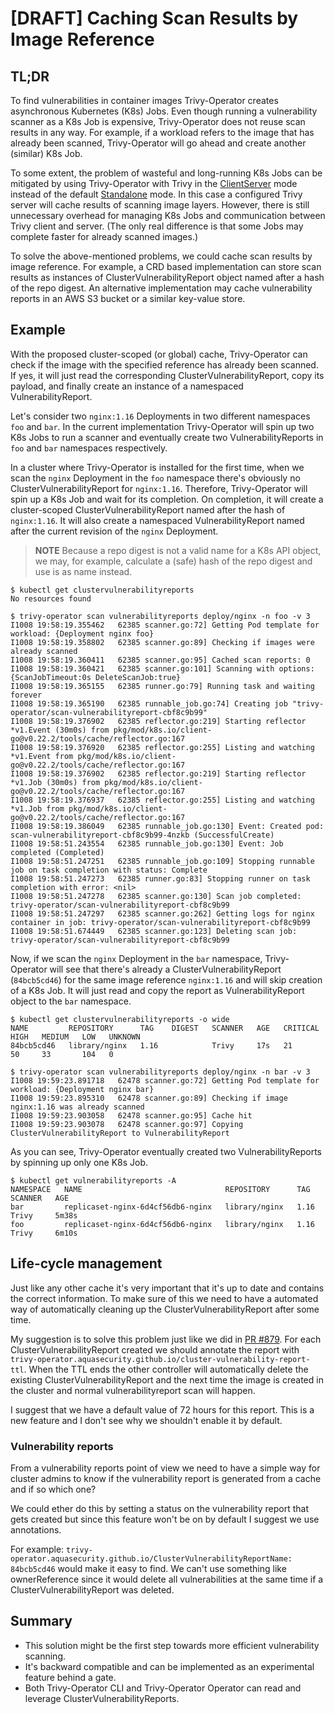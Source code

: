 # [DRAFT] Caching Scan Results by Image Reference

## TL;DR

To find vulnerabilities in container images Trivy-Operator creates asynchronous
Kubernetes (K8s) Jobs. Even though running a vulnerability scanner as a K8s
Job is expensive, Trivy-Operator does not reuse scan results in any way.
For example, if a workload refers to the image that has already been scanned,
Trivy-Operator will go ahead and create another (similar) K8s Job.

To some extent, the problem of wasteful and long-running K8s Jobs can be
mitigated by using Trivy-Operator with Trivy in the [ClientServer] mode instead of
the default [Standalone] mode. In this case a configured Trivy server will cache
results of scanning image layers. However, there is still unnecessary overhead
for managing K8s Jobs and communication between Trivy client and server.
(The only real difference is that some Jobs may complete faster for already scanned
images.)

To solve the above-mentioned problems, we could cache scan results by image
reference. For example, a CRD based implementation can store scan results as
instances of ClusterVulnerabilityReport object named after a hash of the
repo digest. An alternative implementation may cache vulnerability reports
in an AWS S3 bucket or a similar key-value store.

## Example

With the proposed cluster-scoped (or global) cache, Trivy-Operator can check if the
image with the specified reference has already been scanned. If yes, it will
just read the corresponding ClusterVulnerabilityReport, copy its payload, and
finally create an instance of a namespaced VulnerabilityReport.

Let's consider two `nginx:1.16` Deployments in two different namespaces `foo`
and `bar`. In the current implementation Trivy-Operator will spin up two K8s Jobs to
run a scanner and eventually create two VulnerabilityReports in `foo` and `bar`
namespaces respectively.

In a cluster where Trivy-Operator is installed for the first time, when we scan the
`nginx` Deployment in the `foo` namespace there's obviously no
ClusterVulnerabilityReport for `nginx:1.16`. Therefore, Trivy-Operator will spin up
a K8s Job and wait for its completion. On completion, it will create a
cluster-scoped ClusterVulnerabilityReport named after the hash of `nginx:1.16`.
It will also create a namespaced VulnerabilityReport named after the current
revision of the `nginx` Deployment.

> **NOTE** Because a repo digest is not a valid name for a K8s API object, we
> may, for example, calculate a (safe) hash of the repo digest and use is as
> name instead.

```console
$ kubectl get clustervulnerabilityreports
No resources found
```

```console
$ trivy-operator scan vulnerabilityreports deploy/nginx -n foo -v 3
I1008 19:58:19.355462   62385 scanner.go:72] Getting Pod template for workload: {Deployment nginx foo}
I1008 19:58:19.358802   62385 scanner.go:89] Checking if images were already scanned
I1008 19:58:19.360411   62385 scanner.go:95] Cached scan reports: 0
I1008 19:58:19.360421   62385 scanner.go:101] Scanning with options: {ScanJobTimeout:0s DeleteScanJob:true}
I1008 19:58:19.365155   62385 runner.go:79] Running task and waiting forever
I1008 19:58:19.365190   62385 runnable_job.go:74] Creating job "trivy-operator/scan-vulnerabilityreport-cbf8c9b99"
I1008 19:58:19.376902   62385 reflector.go:219] Starting reflector *v1.Event (30m0s) from pkg/mod/k8s.io/client-go@v0.22.2/tools/cache/reflector.go:167
I1008 19:58:19.376920   62385 reflector.go:255] Listing and watching *v1.Event from pkg/mod/k8s.io/client-go@v0.22.2/tools/cache/reflector.go:167
I1008 19:58:19.376902   62385 reflector.go:219] Starting reflector *v1.Job (30m0s) from pkg/mod/k8s.io/client-go@v0.22.2/tools/cache/reflector.go:167
I1008 19:58:19.376937   62385 reflector.go:255] Listing and watching *v1.Job from pkg/mod/k8s.io/client-go@v0.22.2/tools/cache/reflector.go:167
I1008 19:58:19.386049   62385 runnable_job.go:130] Event: Created pod: scan-vulnerabilityreport-cbf8c9b99-4nzkb (SuccessfulCreate)
I1008 19:58:51.243554   62385 runnable_job.go:130] Event: Job completed (Completed)
I1008 19:58:51.247251   62385 runnable_job.go:109] Stopping runnable job on task completion with status: Complete
I1008 19:58:51.247273   62385 runner.go:83] Stopping runner on task completion with error: <nil>
I1008 19:58:51.247278   62385 scanner.go:130] Scan job completed: trivy-operator/scan-vulnerabilityreport-cbf8c9b99
I1008 19:58:51.247297   62385 scanner.go:262] Getting logs for nginx container in job: trivy-operator/scan-vulnerabilityreport-cbf8c9b99
I1008 19:58:51.674449   62385 scanner.go:123] Deleting scan job: trivy-operator/scan-vulnerabilityreport-cbf8c9b99
```

Now, if we scan the `nginx` Deployment in the `bar` namespace, Trivy-Operator will
see that there's already a ClusterVulnerabilityReport (`84bcb5cd46`) for the
same image reference `nginx:1.16` and will skip creation of a K8s Job. It will
just read and copy the report as VulnerabilityReport object to the `bar`
namespace.

```console
$ kubectl get clustervulnerabilityreports -o wide
NAME         REPOSITORY      TAG    DIGEST   SCANNER   AGE   CRITICAL   HIGH   MEDIUM   LOW   UNKNOWN
84bcb5cd46   library/nginx   1.16            Trivy     17s   21         50     33       104   0
```

```console
$ trivy-operator scan vulnerabilityreports deploy/nginx -n bar -v 3
I1008 19:59:23.891718   62478 scanner.go:72] Getting Pod template for workload: {Deployment nginx bar}
I1008 19:59:23.895310   62478 scanner.go:89] Checking if image nginx:1.16 was already scanned
I1008 19:59:23.903058   62478 scanner.go:95] Cache hit
I1008 19:59:23.903078   62478 scanner.go:97] Copying ClusterVulnerabilityReport to VulnerabilityReport
```

As you can see, Trivy-Operator eventually created two VulnerabilityReports by spinning
up only one K8s Job.

```console
$ kubectl get vulnerabilityreports -A
NAMESPACE   NAME                                REPOSITORY      TAG    SCANNER   AGE
bar         replicaset-nginx-6d4cf56db6-nginx   library/nginx   1.16   Trivy     5m38s
foo         replicaset-nginx-6d4cf56db6-nginx   library/nginx   1.16   Trivy     6m10s
```

## Life-cycle management

Just like any other cache it's very important that it's up to date and contains the correct information.
To make sure of this we need to have a automated way of automatically cleaning up the ClusterVulnerabilityReport after some time.

My suggestion is to solve this problem just like we did in [PR #879](https://github.com/aquasecurity/trivy-operator/pull/879).
For each ClusterVulnerabilityReport created we should annotate the report with `trivy-operator.aquasecurity.github.io/cluster-vulnerability-report-ttl`.
When the TTL ends the other controller will automatically delete the existing ClusterVulnerabilityReport and the next time the image is created in the cluster and normal vulnerabilityreport scan will happen.

I suggest that we have a default value of 72 hours for this report. This is a new feature and I don't see why we shouldn't enable it by default.

### Vulnerability reports

From a vulnerability reports point of view we need to have a simple way for cluster admins to know if the vulnerability report is generated from a cache and if so which one?

We could ether do this by setting a status on the vulnerability report that gets created but since this feature won't be on by default I suggest we use annotations.

For example: `trivy-operator.aquasecurity.github.io/ClusterVulnerabilityReportName: 84bcb5cd46` would make it easy to find.
We can't use something like ownerReference since it would delete all vulnerabilities at the same time if a ClusterVulnerabilityReport was deleted.

## Summary

* This solution might be the first step towards more efficient vulnerability scanning.
* It's backward compatible and can be implemented as an experimental feature behind
  a gate.
* Both Trivy-Operator CLI and Trivy-Operator Operator can read and leverage ClusterVulnerabilityReports.

[Standalone]: https://aquasecurity.github.io/trivy-operator/v0.13.0-rc2/integrations/vulnerability-scanners/trivy/#standalone
[ClientServer]: https://aquasecurity.github.io/trivy-operator/v0.13.0-rc2/integrations/vulnerability-scanners/trivy/#clientserver

